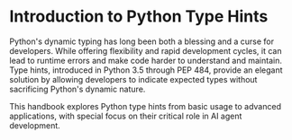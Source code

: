 # Introduction to Python Type Hints

Python's dynamic typing has long been both a blessing and a curse for developers. While offering flexibility and rapid development cycles, it can lead to runtime errors and make code harder to understand and maintain. Type hints, introduced in Python 3.5 through PEP 484, provide an elegant solution by allowing developers to indicate expected types without sacrificing Python's dynamic nature.

This handbook explores Python type hints from basic usage to advanced applications, with special focus on their critical role in AI agent development.

